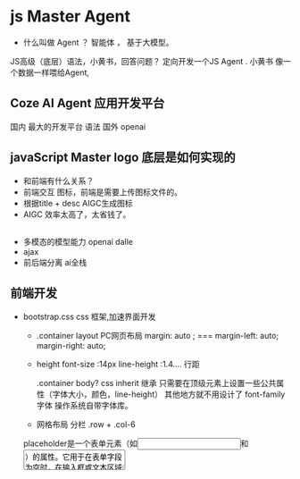# js Master Agent

- 什么叫做 Agent ？
 智能体 ， 基于大模型。


 JS高级（底层）语法，小黄书，回答问题？ 定向开发一个JS Agent .
 小黄书 像一个数据一样喂给Agent,

 ## Coze AI Agent 应用开发平台
  国内 最大的开发平台
  语法 
  国外 openai


 ## javaScript Master logo 底层是如何实现的

 - 和前端有什么关系？
  - 前端交互
  图标，前端是需要上传图标文件的。
  - 根据title + desc   AIGC生成图标
  - AIGC 效率太高了，太省钱了。 

 ##
 - 多模态的模型能力 openai dalle
 - ajax
 - 前后端分离  ai全栈

## 前端开发 
 - bootstrap.css
    css 框架,加速界面开发
    - .container
    layout PC网页布局 
    margin: auto ;  === margin-left: auto; margin-right: auto;
    
    - height
      font-size :14px
      line-height :1.4.... 行距   

      .container body?
      css inherit 继承
      只需要在顶级元素上设置一些公共属性（字体大小，颜色，line-height）
      其他地方就不用设计了
      font-family  字体  操作系统自带字体库。
    
    - 网格布局 分栏
    .row + .col-6


    placeholder是一个表单元素（如<input>和<textarea>）的属性。它用于在表单字段为空时，在输入框或文本区域内显示一段提示性的文本，当用户开始输入内容时，这段提示文本就会消失。

    - 无障碍访问
    input 里的 for 是为了 关联 label 标签。其主要作用是建立标签和表单元素之间的关联。
    当用户点击<label>标签时，浏览器会自动将焦点设置到与之关联的表单元素上。





    app.use(express.json());：这一行代码告诉 Express 使用 express.json() 中间件来解析所有带有 Content-Type: application/json 头的请求体。

    express.json() 中间件会自动读取请求体中的数据，并将其解析为一个 JavaScript 对象，然后将这个对象附加到 req 对象的 body 属性上


    res.json({ url: imageUrl });：这一行代码将生成的图像 URL 作为 JSON 响应发送回前端。
  